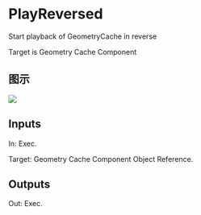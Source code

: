 # PlayReversed

Start playback of GeometryCache in reverse

Target is Geometry Cache Component

## 图示

![]($-20221218-18241150.png)

## Inputs

In: Exec.

Target: Geometry Cache Component Object Reference.  

## Outputs

Out: Exec.

